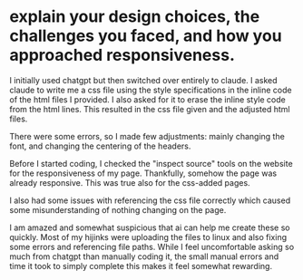 # explain your design choices, the challenges you faced, and how you approached responsiveness.

I initially used chatgpt but then switched over entirely to claude. 
I asked claude to write me a css file using the style specifications in the inline code of the html files I provided.
I also asked for it to erase the inline style code from the html lines. This resulted in the css file given and the adjusted
html files.

There were some errors, so I made few adjustments: mainly changing the font, and changing the centering of the headers.

Before I started coding, I checked the "inspect source" tools on the website for the responsiveness of my page.
Thankfully, somehow the page was already responsive. This was true also for the css-added pages.

I also had some issues with referencing the css file correctly which caused some misunderstanding of nothing changing on the page.

I am amazed and somewhat suspicious that ai can help me create these so quickly. Most of my hijinks were uploading the files
to linux and also fixing some errors and referencing file paths. While I feel uncomfortable asking so much from chatgpt than 
manually coding it, the small manual errors and time it took to simply complete this makes it feel somewhat rewarding.